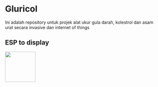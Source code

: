 # Gluricol
Ini adalah repository untuk projek alat ukur gula darah, kolestrol dan asam urat secara invasive dan internet of things

## ESP to display


<img src="https://github.com/user-attachments/assets/2796461b-4706-4114-ae27-9c39009da88d" width="100" height="100">
